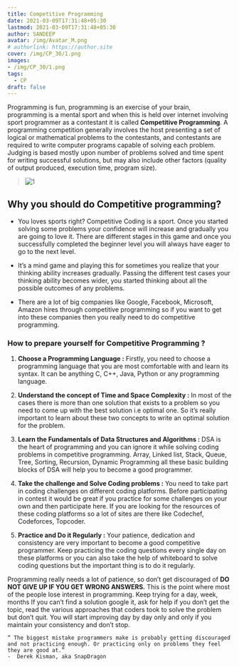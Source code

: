 ```yaml
---
title: Competitive Programming
date: 2021-03-09T17:31:48+05:30
lastmod: 2021-03-09T17:31:48+05:30
author: SANDEEP
avatar: /img/Avatar_M.png
# authorlink: https://author.site
cover: /img/CP_30/1.png
images: 
- /img/CP_30/1.png
tags:
  - CP
draft: false
---
```


Programming is fun, programming is an exercise of your brain, programming is a mental sport and when this is held over internet involving sport programmer as a contestant it is called **Competitive Programming**. A programming competition generally involves the host presenting a set of logical or mathematical problems to the contestants, and contestants are required to write computer programs capable of solving each problem. Judging is based mostly upon number of problems solved and time spent for writing successful solutions, but may also include other factors (quality of output produced, execution time, program size).

<!--more-->

> ![1](/img/CP_30/1.png)

## Why you should do Competitive programming?
*	You loves sports right? Competitive Coding is a sport. Once you started solving some problems your confidence will increase and gradually you are going to love it. There are different stages in this game and once you successfully completed the beginner level you will always have eager to go to the next level.

*	It’s a mind game and playing this for sometimes you realize that your thinking ability increases gradually. Passing the different test cases your thinking ability becomes wider, you started thinking about all the possible outcomes of any problems.

*	There are a lot of big companies like Google, Facebook, Microsoft, Amazon hires through competitive programming so if you want to get into these companies then you really need to do competitive programming. 


### How to prepare yourself for Competitive Programming ?
1.	**Choose a Programming Language :** Firstly, you need to choose a programming language that you are most comfortable with and learn its syntax. It can be anything C, C++, Java, Python or any programming language.

2.	**Understand the concept of Time and Space Complexity :** In most of the cases there is more than one solution that exists to a problem so you need to come up with the best solution i.e optimal one. So it’s really important to learn about these two concepts to write an optimal solution for the problem.

3.	**Learn the Fundamentals of Data Structures and Algorithms :** DSA is the heart of programming and you can ignore it while solving coding problems in competitive programming. Array, Linked list, Stack, Queue, Tree, Sorting, Recursion, Dynamic Programming all these basic building blocks of DSA will help you to become a good programmer.

4.	**Take the challenge and Solve Coding problems :** You need to take part in coding challenges on different coding platforms. Before participating in contest it would be great if you practice for some challenges on your own and then participate here. If you are looking for the resources of these coding platforms so a lot of sites are there like Codechef, Codeforces, Topcoder.

5.	**Practice and Do it Regularly :** Your patience, dedication and consistency are very important to become a good competitive programmer. Keep practicing the coding questions every single day on these platforms or you can also take the help of whiteboard to solve coding questions but the important thing is to do it regularly.

Programming really needs a lot of patience, so don’t get discouraged of **DO NOT GIVE UP IF YOU GET WRONG ANSWERS.** This is the point where most of the people lose interest in programming. Keep trying for a day, week, months If you can’t find a solution google it, ask for help if you don’t get the topic, read the various approaches that coders took to solve the problem but don’t quit. You will start improving day by day only and only if you maintain your consistency and don’t stop.

    “ The biggest mistake programmers make is probably getting discouraged and not practicing enough. Or practicing only on problems they feel they are good at.”   
	-  Derek Kisman, aka SnapDragon


